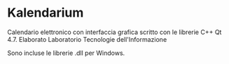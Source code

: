 Kalendarium
===========

Calendario elettronico con interfaccia grafica scritto con le librerie C++ Qt 4.7. Elaborato Laboratorio Tecnologie dell'Informazione

Sono incluse le librerie .dll per Windows.
